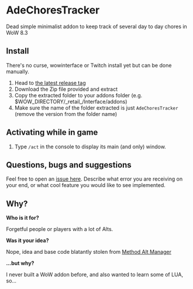 # AdeChoresTracker

Dead simple minimalist addon to keep track of several day to day chores in WoW 8.3

## Install

There's no curse, wowinterface or Twitch install yet but can be done manually.

1. Head to [the latest release tag](../../releases/latest)
2. Download the Zip file provided and extract
3. Copy the extracted folder to your addons folder (e.g. $WOW_DIRECTORY/\_retail_/Interface/addons)
4. Make sure the name of the folder extracted is just `AdeChoresTracker`  (remove the version from the folder name)

## Activating while in game

1. Type `/act` in the console to display its main (and only) window.

## Questions, bugs and suggestions

Feel free to open an [issue here](../../issues). Describe what error you are receiving on your end, or what cool feature you would like to see implemented.

## Why?

**Who is it for?**

Forgetful people or players with a lot of Alts.

**Was it your idea?**

Nope, idea and base code blatantly stolen from  [Method Alt Manager](https://www.curseforge.com/wow/addons/method-alt-manager)

**...but why?**

I never built a WoW addon before, and also wanted to learn some of LUA, so...

